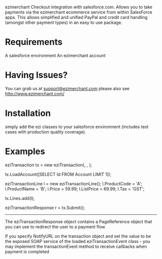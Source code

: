 
ezimerchant Checkout integration with salesforce.com.
Allows you to take payments via the ezimerchant ecommerce service from within SalesForce apps.
This allows simplified and unified PayPal and credit card handling (amongst other payment types) in an easy to use
package.

Requirements
============
A salesforce environment
An ezimerchant account

Having Issues?
==============

You can grab us at support@ezimerchant.com please also see http://www.ezimerchant.com/


Installation
============
simply add the ezi classes to your salesforce environment (includes test cases with production quality coverage).

Examples
========

eziTransaction tx = new eziTransaction(<ezimerchantid>, <ezimerchantemail>, <ezimerchantpassword>);

tx.LoadAccount([SELECT Id FROM Account LIMIT 1]);

eziTransactionLine l = new eziTransactionLine();
l.ProductCode = 'A';
l.ProductName = 'B';
l.Price = 59.99;
l.ListPrice = 69.99;
l.Tax = 'GST';

tx.Lines.add(l);

eziTransactionResponse r = tx.Submit();

----
The eziTransactionResponse object contains a PageReference object that you can use to redirect the user to a payment 
flow

If you specify NotifyURL on the transaction object and set the value to be the exposed SOAP service of the loaded 
eziTransactionEvent class - you may implement the transactionEvent method to receive callbacks when payment is completed